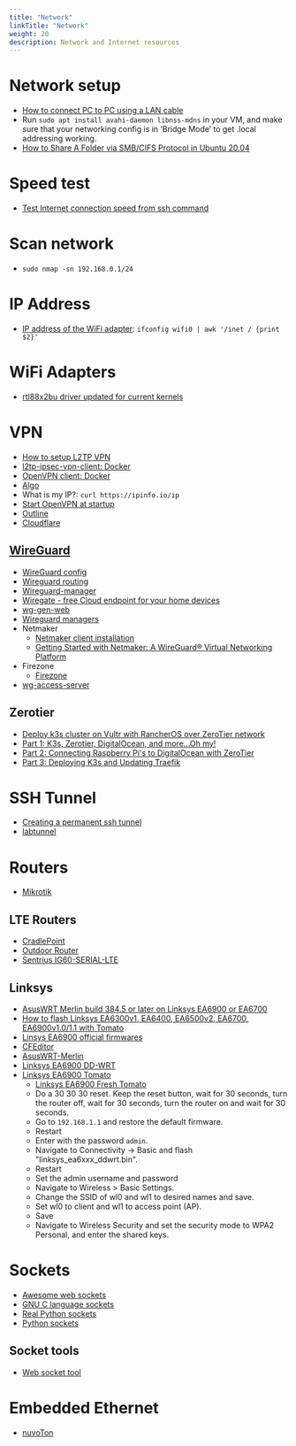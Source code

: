 ```yaml
---
title: "Network"
linkTitle: "Network"
weight: 20
description: Network and Internet resources
---
```


# Network setup

* [How to connect PC to PC using a LAN cable](https://techwiser.com/how-to-connect-pc-to-pc-lan-cable/)
* Run `sudo apt install avahi-daemon libnss-mdns` in your VM, and make sure that your networking config is in ‘Bridge Mode’ to get .local addressing working.
* [How to Share A Folder via SMB/CIFS Protocol in Ubuntu 20.04](http://ubuntuhandbook.org/index.php/2020/07/share-folder-smb-ubuntu-20-04/)

# Speed test
* [Test Internet connection speed from ssh command](https://www.cyberciti.biz/faq/linux-unix-test-internet-connection-download-upload-speed/)

# Scan network
* `sudo nmap -sn 192.168.0.1/24`

# IP Address
* [IP address of the WiFi adapter](https://unix.stackexchange.com/questions/58825/assigning-ip-address-to-environment-variable): `ifconfig wifi0 | awk '/inet / {print $2}'`

# WiFi Adapters
* [rtl88x2bu driver updated for current kernels](https://github.com/cilynx/rtl88x2bu)

# VPN
* [How to setup L2TP VPN](https://www.tecmint.com/setup-l2tp-ipsec-vpn-client-in-linux/)
* [l2tp-ipsec-vpn-client: Docker](https://github.com/ubergarm/l2tp-ipsec-vpn-client)
* [OpenVPN client: Docker](https://hub.docker.com/r/linuxserver/openvpn-as)
* [Algo](https://github.com/trailofbits/algo)
* What is my IP?: `curl https://ipinfo.io/ip`
* [Start OpenVPN at startup](https://www.ivpn.net/knowledgebase/linux/linux-autostart-openvpn-in-systemd-ubuntu/)
* [Outline](https://getoutline.org/)
* [Cloudflare](https://pkg.cloudflareclient.com/)

## [WireGuard](https://www.wireguard.com/)

* [WireGuard config](https://www.wireguardconfig.com/)
* [Wireguard routing](https://kaspars.net/blog/wireguard-routing)
* [Wireguard-manager](https://github.com/complexorganizations/wireguard-manager)
* [Wiregate - free Cloud endpoint for your home devices](https://mwitkow.me/posts/2020-04-07_wiregate/)
* [wg-gen-web](https://github.com/vx3r/wg-gen-web)
* [Wireguard managers](https://kaspars.net/blog/wireguard-managers)
* Netmaker
  * [Netmaker client installation](https://docs.netmaker.org/client-installation.html)
  * [Getting Started with Netmaker: A WireGuard® Virtual Networking Platform](https://itnext.io/getting-started-with-netmaker-a-wireguard-virtual-networking-platform-3d563fbd87f0)
* Firezone
  * [Firezone](https://www.firez.one/)
* [wg-access-server](https://www.freie-netze.org/wg-access-server/deployment/2-docker-compose/)

## Zerotier

* [Deploy k3s cluster on Vultr with RancherOS over ZeroTier network](https://gist.github.com/dwitzig/1c3f0a3ed215a5852a4dc40cc608e876)
* [Part 1: K3s, Zerotier, DigitalOcean, and more...Oh my!](https://www.danmanners.com/posts/k3s-digitalocean-zerotier-and-more/)
* [Part 2: Connecting Raspberry Pi's to DigitalOcean with ZeroTier](https://www.danmanners.com/posts/p2-k3s-digitalocean-zerotier-and-more/)
* [Part 3: Deploying K3s and Updating Traefik](https://www.danmanners.com/posts/p3-k3s-digitalocean-zerotier-and-more/)

# SSH Tunnel
* [Creating a permanent ssh tunnel](https://www.brandonchecketts.com/archives/creating-a-permanent-ssh-tunnel-between-linux-servers)
* [labtunnel](https://github.com/renxida/labtunnel)

# Routers

* [Mikrotik](https://mikrotik.com/)

## LTE Routers
* [CradlePoint](https://cradlepoint.com/)
* [Outdoor Router](https://www.outdoorrouter.com/product/usa-outdoor-cellular-4g-router-cat6-double-sim/?alg_currency=CAD)
* [Sentrius IG60-SERIAL-LTE](https://www.mouser.ca/ProductDetail/Laird-Connectivity/455-00084?qs=GedFDFLaBXFIV8qdttPR1A%3D%3D)

## Linksys

* [AsusWRT Merlin build 384.5 or later on Linksys EA6900 or EA6700](https://www.linksysinfo.org/index.php?threads/asuswrt-merlin-build-384-5-or-later-on-linksys-ea6900-or-ea6700.74209/)
* [How to flash Linksys EA6300v1, EA6400, EA6500v2, EA6700, EA6900v1.0/1.1 with Tomato](https://www.linksysinfo.org/index.php?threads/guide-flash-linksys-ea6300v1-ea6400-ea6500v2-ea6700-ea6900v1-0-1-1-with-tomato.73877/)
* [Linsys EA6900 official firmwares](https://sourceforge.net/projects/officiallinksysfirmware/files/ea6900/v1/)
* [CFEditor](https://cfeditor.feng.si/)
* [AsusWRT-Merlin](https://www.asuswrt-merlin.net/)
* [Linksys EA6900 DD-WRT](https://wiki.dd-wrt.com/wiki/index.php/Linksys_EA6900)
* [Linksys EA6900 Tomato](https://www.linksysinfo.org/index.php?threads/guide-flash-linksys-ea6300v1-ea6400-ea6500v2-ea6700-ea6900v1-0-1-1-with-tomato.73877/)
  * [Linksys EA6900 Fresh Tomato](https://freshtomato.org/downloads/freshtomato-arm/Linksys-EA-CFE/)
  * Do a 30 30 30 reset. Keep the reset button, wait for 30 seconds, turn the router off, wait for 30 seconds, turn the router on and wait for 30 seconds.
  * Go to `192.168.1.1` and restore the default firmware.
  * Restart
  * Enter with the password `admin`.
  * Navigate to Connectivity → Basic and flash "linksys_ea6xxx_ddwrt.bin".
  * Restart
  * Set the admin username and password
  * Navigate to Wireless > Basic Settings.
  * Change the SSID of wl0 and wl1 to desired names and save.
  * Set wl0 to client and wl1 to access point (AP).
  * Save
  * Navigate to Wireless Security and set the security mode to WPA2 Personal, and enter the shared keys.

# Sockets

* [Awesome web sockets](https://github.com/facundofarias/awesome-websockets/blob/master/README.md)
* [GNU C language sockets](https://www.gnu.org/software/libc/manual/html_node/Sockets.html)
* [Real Python sockets](https://realpython.com/python-sockets/)
* [Python sockets](https://docs.python.org/3/howto/sockets.html)

## Socket tools
* [Web socket tool](https://plantain-00.github.io/ws-tool/)

# Embedded Ethernet
* [nuvoTon](https://direct.nuvoton.com/en/m487-ethernet-series/)
